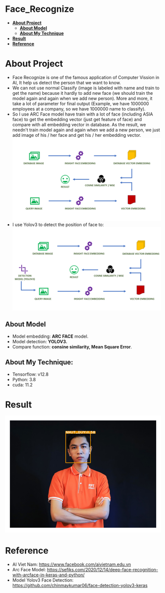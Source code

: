 # Face_Recognize
- [**About Project**](#about-project)
  - [**About Model**](#about-model)
  - [**About My Technique**](#about-my-technique)
- [**Result**](#result)
- [**Reference**](#reference)
# About Project
- Face Recognize is one of the famous application of Computer Vission in AI, It help us detect the person that we want to know.
- We can not use normal Classify (image is labeled with name and train to get the name) because it hardly to add new face (we should train the model again and again when we add new person). More and more, it take a lot of parameter for final output (Example, we have 1000000 employees at a company, so we have 1000000 name to classify).
- So I use ARC Face model have train with a lot of face (including ASIA face) to get the embedding vector (just get feature of face) and compare with all embedding vector in database. As the result, we needn't train model again and again when we add a new person, we just add image of his / her face and get his / her embedding vector.
![alt text](https://github.com/duytran1332002/Face_Recognize/blob/main/image1.PNG?raw=true)
- I use Yolov3 to detect the position of face to:
![alt text](https://github.com/duytran1332002/Face_Recognize/blob/main/image2.PNG?raw=true)
## About Model
- Model embedding: **ARC FACE** model.
- Model detection: **YOLOV3.**
- Compare function: **consine similarity, Mean Square Error**.
## About My Technique:
- Tensorflow: v12.8
- Python: 3.8
- cuda: 11.2
# Result
![alt text](https://github.com/duytran1332002/Face_Recognize/blob/main/result.png?raw=true)
# Reference
- AI Viet Nam: https://www.facebook.com/aivietnam.edu.vn
- Arc Face Model: https://sefiks.com/2020/12/14/deep-face-recognition-with-arcface-in-keras-and-python/
- Model Yolov3 Face Detection: https://github.com/chinmaykumar06/face-detection-yolov3-keras
